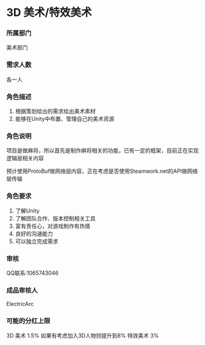 # 3D 美术/特效美术

### 所属部门
美术部门

### 需求人数
各一人

### 角色描述
1. 根据策划给出的需求给出美术素材
2. 能够在Unity中布置、管理自己的美术资源

### 角色说明
项目是做麻将，所以首先是制作麻将相关的功能，已有一定的框架，目前正在实现逻辑层相关内容

预计使用ProtoBuf做网络层内容，正在考虑是否使用Steamwork.net的API做网络层传输

### 角色要求
1. 了解Unity
2. 了解团队合作、版本控制相关工具
3. 富有责任心，对游戏制作有热情
4. 良好的沟通能力
5. 可以独立完成需求

### 审核
QQ联系:1065743046

### 成品审核人
ElectricArc

### 可能的分红上限
3D 美术 1.5% 如果有考虑加入3D人物则提升到8%
特效美术 3%

